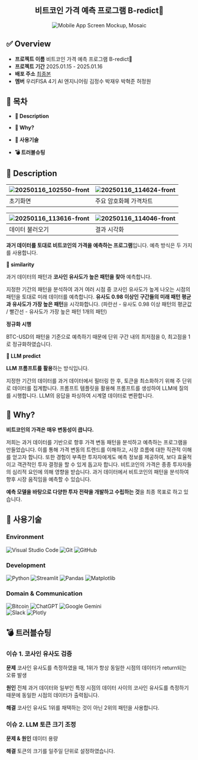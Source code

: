 <div align="center">
<h2>비트코인 가격 예측 프로그램 B-redict💱</h2>
  
![Mobile App Screen Mockup, Mosaic](https://github.com/user-attachments/assets/455190a2-0287-4175-87de-13e60f7fa83b)

</div>

## ✅ Overview

- **프로젝트 이름**   비트코인 가격 예측 프로그램 B-redict💱
- **프로젝트 기간**   2025.01.15 - 2025.01.16
- **배포 주소**  [최종본](https://jwoo9928-bitcoin-prediction-app-wzhrj9.streamlit.app/)
- **멤버**   우리FISA 4기 AI 엔지니어링 김정수 박재우 박혁준 허정원


## 🏁 목차

- **📖 Description**

- **🧩 Why?**

- **🔧 사용기술**

- **💣 트러블슈팅**

  

## 📖 Description


![20250116_102550-front](https://github.com/user-attachments/assets/6c991edf-e552-4d45-b37f-c57fa33d74d3)|![20250116_114624-front](https://github.com/user-attachments/assets/64a6fdfd-5f9b-4cd7-ad9e-c6c944cb7303)
---|---|
초기화면|주요 암호화폐 가격차트

![20250116_113616-front](https://github.com/user-attachments/assets/98922579-96c5-4ba3-ab7d-d87f2cb94efa)|![20250116_114046-front](https://github.com/user-attachments/assets/71d1ef19-aed0-401c-b03b-4b0db7556385)
---|---|
데이터 불러오기|결과 시각화


**과거 데이터를 토대로 비트코인의 가격을 예측하는 프로그램**입니다. 예측 방식은 두 가지를 사용합니다. 

  

**📍 similarity**

과거 데이터의 패턴과 **코사인 유사도가 높은 패턴을 찾아** 예측합니다.

지정한 기간의 패턴을 분석하여 과거 여러 시점 중 코사인 유사도가 높게 나오는 시점의 패턴을 토대로 미래 데이터를 예측합니다. **유사도 0.98 이상인 구간들의 미래 패턴 평균과 유사도가 가장 높은 패턴**을 시각화합니다.
(파란선 - 유사도 0.98 이상 패턴의 평균값 / 빨간선 - 유사도가 가장 높은 패턴 1개의 패턴)

**정규화 시행**

BTC-USD의 패턴을 기준으로 예측하기 때문에 단위 구간 내의 최저점을 0, 최고점을 1로 정규화하였습니다. 

  

**📍 LLM predict**

**LLM 프롬프트를 활용**하는 방식입니다.

지정한 기간의 데이터를 과거 데이터에서 필터링 한 후, 토큰을 최소화하기 위해 주 단위로 데이터를 집계합니다. 프롬프트 템플릿을 활용해 프롬프트를 생성하여 LLM에 질의를 시행합니다. LLM의 응답을 파싱하여 시계열 데이터로 변환합니다. 


## 🧩 Why?

**비트코인의 가격은 매우 변동성이 큽니다.**

저희는 과거 데이터를 기반으로 향후 가격 변동 패턴을 분석하고 예측하는 프로그램을 만들었습니다. 이를 통해 가격 변동의 트렌드를 이해하고, 시장 흐름에 대한 직관적 이해를 얻고자 합니다. 또한 경험이 부족한 투자자에게도 예측 정보를 제공하여, 보다 효율적이고 객관적인 투자 결정을 할 수 있게 돕고자 합니다. 비트코인의 가격은 종종 투자자들의 심리적 요인에 의해 영향을 받습니다. 과거 데이터에서 비트코인의 패턴을 분석하여 향후 시장 움직임을 예측할 수 있습니다.

 **예측 모델을 바탕으로 다양한 투자 전략을 개발하고 수립하는 것**을 최종 목표로 하고 있습니다.



## 🔧 사용기술

### Environment

![Visual Studio Code](https://img.shields.io/badge/Visual%20Studio%20Code-0078d7.svg?style=for-the-badge&logo=visual-studio-code&logoColor=white) ![Git](https://img.shields.io/badge/git-%23F05033.svg?style=for-the-badge&logo=git&logoColor=white) ![GitHub](https://img.shields.io/badge/github-%23121011.svg?style=for-the-badge&logo=github&logoColor=white)

### Development

![Python](https://img.shields.io/badge/python-3670A0?style=for-the-badge&logo=python&logoColor=ffdd54) ![Streamlit](https://img.shields.io/badge/Streamlit-%23FE4B4B.svg?style=for-the-badge&logo=streamlit&logoColor=white) ![Pandas](https://img.shields.io/badge/pandas-%23150458.svg?style=for-the-badge&logo=pandas&logoColor=white) ![Matplotlib](https://img.shields.io/badge/Matplotlib-%23ffffff.svg?style=for-the-badge&logo=Matplotlib&logoColor=black)

### Domain & Communication

![Bitcoin](https://img.shields.io/badge/Bitcoin-000?style=for-the-badge&logo=bitcoin&logoColor=white)  ![ChatGPT](https://img.shields.io/badge/chatGPT-74aa9c?style=for-the-badge&logo=openai&logoColor=white) ![Google Gemini](https://img.shields.io/badge/google%20gemini-8E75B2?style=for-the-badge&logo=google%20gemini&logoColor=white)	
![Slack](https://img.shields.io/badge/Slack-4A154B?style=for-the-badge&logo=slack&logoColor=white) ![Plotly](https://img.shields.io/badge/Plotly-%233F4F75.svg?style=for-the-badge&logo=plotly&logoColor=white)
 



## 💣 트러블슈팅

### 이슈 1. 코사인 유사도 검증

**문제** 코사인 유사도를 측정하였을 때, 1위가 항상 동일한 시점의 데이터가 return되는 오류 발생

**원인** 전체 과거 데이터와 일부인 특정 시점의 데이터 사이의 코사인 유사도를 측정하기 때문에 동일한 시점의 데이터가 출력됩니다.

**해결** 코사인 유사도 1위를 채택하는 것이 아닌 2위의 패턴을 사용합니다.


### 이슈 2. LLM 토큰 크기 조정

**문제 & 원인** 데이터 용량

**해결** 토큰의 크기를 일주일 단위로 설정하였습니다.
